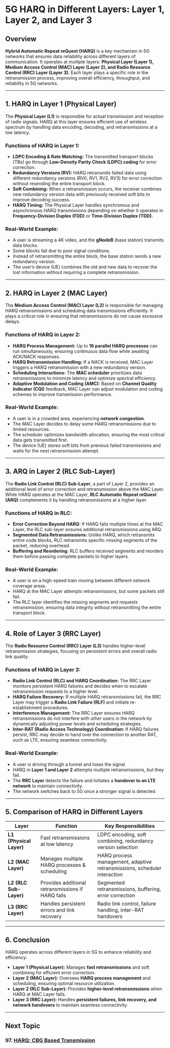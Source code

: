 # 5G HARQ in Different Layers: Layer 1, Layer 2, and Layer 3

## Overview
**Hybrid Automatic Repeat reQuest (HARQ)** is a key mechanism in 5G networks that ensures data reliability across different layers of communication. It operates at multiple layers: **Physical Layer (Layer 1), Medium Access Control (MAC) Layer (Layer 2), and Radio Resource Control (RRC) Layer (Layer 3).** Each layer plays a specific role in the retransmission process, improving overall efficiency, throughput, and reliability in 5G networks.

---
## 1. HARQ in Layer 1 (Physical Layer)
The **Physical Layer (L1)** is responsible for actual transmission and reception of radio signals. HARQ at this layer ensures efficient use of wireless spectrum by handling data encoding, decoding, and retransmissions at a low latency.

### **Functions of HARQ in Layer 1:**
- **LDPC Encoding & Rate Matching:** The transmitted transport blocks (TBs) go through **Low-Density Parity Check (LDPC) coding** for error correction.
- **Redundancy Versions (RV):** HARQ retransmits failed data using different redundancy versions (RV0, RV1, RV2, RV3) for error correction without resending the entire transport block.
- **Soft Combining:** When a retransmission occurs, the receiver combines new redundancy version data with previously received soft bits to improve decoding success.
- **HARQ Timing:** The Physical Layer handles synchronous and asynchronous HARQ transmissions depending on whether it operates in **Frequency-Division Duplex (FDD)** or **Time-Division Duplex (TDD).**

### **Real-World Example:**
- A user is streaming a 4K video, and the **gNodeB** (base station) transmits data blocks.
- Some blocks fail due to poor signal conditions.
- Instead of retransmitting the entire block, the base station sends a new redundancy version.
- The user’s device (UE) combines the old and new data to recover the lost information without requiring a complete retransmission.

---
## 2. HARQ in Layer 2 (MAC Layer)
The **Medium Access Control (MAC) Layer (L2)** is responsible for managing HARQ retransmissions and scheduling data transmissions efficiently. It plays a critical role in ensuring that retransmissions do not cause excessive delays.

### **Functions of HARQ in Layer 2:**
- **HARQ Process Management:** Up to **16 parallel HARQ processes** can run simultaneously, ensuring continuous data flow while awaiting ACK/NACK responses.
- **HARQ Retransmission Handling:** If a NACK is received, MAC Layer triggers a HARQ retransmission with a new redundancy version.
- **Scheduling Interactions:** The **MAC scheduler** prioritizes data retransmissions to minimize latency and optimize spectral efficiency.
- **Adaptive Modulation and Coding (AMC):** Based on **Channel Quality Indicator (CQI)** feedback, MAC Layer can adjust modulation and coding schemes to improve transmission performance.

### **Real-World Example:**
- A user is in a crowded area, experiencing **network congestion**.
- The MAC Layer decides to delay some HARQ retransmissions due to limited resources.
- The scheduler optimizes bandwidth allocation, ensuring the most critical data gets transmitted first.
- The device (UE) stores soft bits from previous failed transmissions and waits for the next retransmission attempt.

---
## 3. ARQ in Layer 2 (RLC Sub-Layer)
The **Radio Link Control (RLC) Sub-Layer**, a part of Layer 2, provides an additional level of error correction and retransmission above the MAC Layer. While HARQ operates at the MAC Layer, **RLC Automatic Repeat reQuest (ARQ)** complements it by handling retransmissions at a higher layer.

### **Functions of HARQ in RLC:**
- **Error Correction Beyond HARQ:** If HARQ fails multiple times at the MAC Layer, the RLC sub-layer ensures additional retransmissions using ARQ.
- **Segmented Data Retransmissions:** Unlike HARQ, which retransmits entire code blocks, RLC retransmits specific missing segments of the packet, reducing overhead.
- **Buffering and Reordering:** RLC buffers received segments and reorders them before passing complete packets to higher layers.

### **Real-World Example:**
- A user is on a high-speed train moving between different network coverage areas.
- HARQ at the MAC Layer attempts retransmissions, but some packets still fail.
- The RLC layer identifies the missing segments and requests retransmission, ensuring data integrity without retransmitting the entire transport block.

---
## 4. Role of Layer 3 (RRC Layer)
The **Radio Resource Control (RRC) Layer (L3)** handles higher-level retransmission strategies, focusing on persistent errors and overall radio link quality.

### **Functions of HARQ in Layer 3:**
- **Radio Link Control (RLC) and HARQ Coordination:** The RRC Layer monitors persistent HARQ failures and decides when to escalate retransmission requests to a higher level.
- **HARQ Failure Recovery:** If multiple HARQ retransmissions fail, the RRC Layer may trigger a **Radio Link Failure (RLF)** and initiate re-establishment procedures.
- **Interference Management:** The RRC Layer ensures HARQ retransmissions do not interfere with other users in the network by dynamically adjusting power levels and scheduling strategies.
- **Inter-RAT (Radio Access Technology) Coordination:** If HARQ failures persist, RRC may decide to hand over the connection to another RAT, such as LTE, ensuring seamless connectivity.

### **Real-World Example:**
- A user is driving through a tunnel and loses the signal.
- HARQ in **Layer 1 and Layer 2** attempts multiple retransmissions, but they fail.
- The **RRC Layer** detects the failure and initiates a **handover to an LTE network** to maintain connectivity.
- The network switches back to 5G once a stronger signal is detected.

---
## 5. Comparison of HARQ in Different Layers

| Layer  | Function | Key Responsibilities |
|--------|----------|----------------------|
| **L1 (Physical Layer)**  | Fast retransmissions at low latency | LDPC encoding, soft combining, redundancy version selection |
| **L2 (MAC Layer)**  | Manages multiple HARQ processes & scheduling | HARQ process management, adaptive retransmissions, scheduler interaction |
| **L2 (RLC Sub-Layer)**  | Provides additional retransmissions if HARQ fails | Segmented retransmissions, buffering, error correction |
| **L3 (RRC Layer)**  | Handles persistent errors and link recovery | Radio link control, failure handling, inter-RAT handovers |

---
## 6. Conclusion
HARQ operates across different layers in 5G to enhance reliability and efficiency:
- **Layer 1 (Physical Layer):** Manages **fast retransmissions** and soft combining for efficient error correction.
- **Layer 2 (MAC Layer):** Oversees **HARQ process management** and scheduling, ensuring optimal resource utilization.
- **Layer 2 (RLC Sub-Layer):** Provides **higher-level retransmissions** when HARQ at MAC Layer fails.
- **Layer 3 (RRC Layer):** Handles **persistent failures, link recovery, and network handovers** to maintain seamless connectivity.

---
## Next Topic
### 97. [HARQ: CBG Based Transmission](CBG_Based_Transmission.md)

